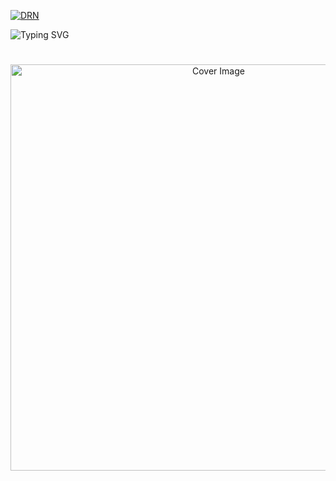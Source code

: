  [![DRN](https://img.shields.io/static/v1?label=𝖵𝖤𝖭𝖮𝖬❤️&message=𝖣𝖠𝖱𝖲𝖧𝖴&color=yellow)](https://telegram.me/vdmoviez)
 

 ![Typing SVG](https://readme-typing-svg.herokuapp.com/?lines=𝖧𝗂👋🏻+𝖨'𝗆+𝖵𝖾𝗇𝗈𝗆+𝖣𝖺𝗋𝗌𝗁𝗎!)
</p>

<h1 align="center"></h1>
<p align="center"> 
  <img src="https://telegra.ph/file/a1489375c10e1f70156e0.jpg" alt="Cover Image" width="650">
  </a>
<!---
Maddasbot/Maddasbot is a ✨ special ✨ repository because its `README.md` (this file) appears on your GitHub profile.
You can click the Preview link to take a look at your changes.
--->
